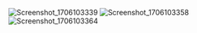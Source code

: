 ![Screenshot_1706103339](https://github.com/gczmurat/flutter_haber_uygulamasi/assets/104165687/9c46b1ac-35da-4ff9-8d07-78e308a24ff5)
![Screenshot_1706103358](https://github.com/gczmurat/flutter_haber_uygulamasi/assets/104165687/669edf93-10fa-47a2-934d-6c6361888429)
![Screenshot_1706103364](https://github.com/gczmurat/flutter_haber_uygulamasi/assets/104165687/b8201cdc-9e0e-489a-98eb-79815f9b9294)
